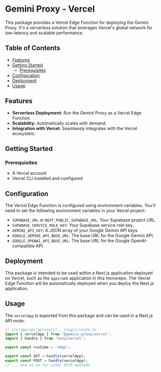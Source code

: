 # Gemini Proxy - Vercel

This package provides a Vercel Edge Function for deploying the Gemini Proxy. It's a serverless solution that leverages Vercel's global network for low-latency and scalable performance.

## Table of Contents

- [Features](#features)
- [Getting Started](#getting-started)
  - [Prerequisites](#prerequisites)
- [Configuration](#configuration)
- [Deployment](#deployment)
- [Usage](#usage)

## Features

- **Serverless Deployment:** Run the Gemini Proxy as a Vercel Edge Function.
- **Scalability:** Automatically scales with demand.
- **Integration with Vercel:** Seamlessly integrates with the Vercel ecosystem.

## Getting Started

### Prerequisites

- A Vercel account
- Vercel CLI installed and configured

## Configuration

The Vercel Edge Function is configured using environment variables. You'll need to set the following environment variables in your Vercel project:

- `SUPABASE_URL` or `NEXT_PUBLIC_SUPABASE_URL`: Your Supabase project URL.
- `SUPABASE_SERVICE_ROLE_KEY`: Your Supabase service role key.
- `GEMINI_API_KEY`: A JSON array of your Google Gemini API keys.
- `GOOGLE_GEMINI_API_BASE_URL`: The base URL for the Google Gemini API.
- `GOOGLE_OPENAI_API_BASE_URL`: The base URL for the Google OpenAI-compatible API.

## Deployment

This package is intended to be used within a Next.js application deployed on Vercel, such as the `apps/web` application in this monorepo. The Vercel Edge Function will be automatically deployed when you deploy the Next.js application.

## Usage

The `vercelApp` is exported from this package and can be used in a Next.js API route:

```typescript
// src/app/api/gproxy/[[...slug]]/route.ts
import { vercelApp } from '@gemini-proxy/vercel';
import { handle } from 'hono/vercel';

export const runtime = 'edge';

export const GET = handle(vercelApp);
export const POST = handle(vercelApp);
// ... and so on for other HTTP methods
